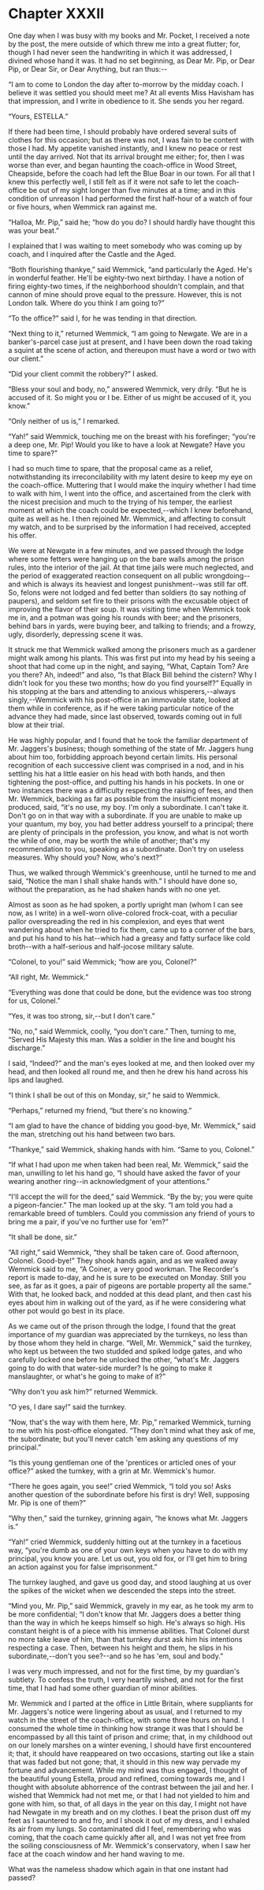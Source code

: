 # Chapter XXXII

One day when I was busy with my books and Mr. Pocket, I received a note
by the post, the mere outside of which threw me into a great flutter;
for, though I had never seen the handwriting in which it was addressed,
I divined whose hand it was. It had no set beginning, as Dear Mr. Pip,
or Dear Pip, or Dear Sir, or Dear Anything, but ran thus:--

“I am to come to London the day after to-morrow by the midday coach. I
believe it was settled you should meet me? At all events Miss Havisham
has that impression, and I write in obedience to it. She sends you her
regard.

“Yours, ESTELLA.”

If there had been time, I should probably have ordered several suits
of clothes for this occasion; but as there was not, I was fain to be
content with those I had. My appetite vanished instantly, and I knew
no peace or rest until the day arrived. Not that its arrival brought
me either; for, then I was worse than ever, and began haunting the
coach-office in Wood Street, Cheapside, before the coach had left the
Blue Boar in our town. For all that I knew this perfectly well, I still
felt as if it were not safe to let the coach-office be out of my sight
longer than five minutes at a time; and in this condition of unreason I
had performed the first half-hour of a watch of four or five hours, when
Wemmick ran against me.

“Halloa, Mr. Pip,” said he; “how do you do? I should hardly have thought
this was your beat.”

I explained that I was waiting to meet somebody who was coming up by
coach, and I inquired after the Castle and the Aged.

“Both flourishing thankye,” said Wemmick, “and particularly the Aged.
He's in wonderful feather. He'll be eighty-two next birthday. I have
a notion of firing eighty-two times, if the neighborhood shouldn't
complain, and that cannon of mine should prove equal to the pressure.
However, this is not London talk. Where do you think I am going to?”

“To the office?” said I, for he was tending in that direction.

“Next thing to it,” returned Wemmick, “I am going to Newgate. We are in
a banker's-parcel case just at present, and I have been down the road
taking a squint at the scene of action, and thereupon must have a word
or two with our client.”

“Did your client commit the robbery?” I asked.

“Bless your soul and body, no,” answered Wemmick, very drily. “But he
is accused of it. So might you or I be. Either of us might be accused of
it, you know.”

“Only neither of us is,” I remarked.

“Yah!” said Wemmick, touching me on the breast with his forefinger;
“you're a deep one, Mr. Pip! Would you like to have a look at Newgate?
Have you time to spare?”

I had so much time to spare, that the proposal came as a relief,
notwithstanding its irreconcilability with my latent desire to keep my
eye on the coach-office. Muttering that I would make the inquiry whether
I had time to walk with him, I went into the office, and ascertained
from the clerk with the nicest precision and much to the trying of his
temper, the earliest moment at which the coach could be expected,--which
I knew beforehand, quite as well as he. I then rejoined Mr. Wemmick, and
affecting to consult my watch, and to be surprised by the information I
had received, accepted his offer.

We were at Newgate in a few minutes, and we passed through the lodge
where some fetters were hanging up on the bare walls among the prison
rules, into the interior of the jail. At that time jails were much
neglected, and the period of exaggerated reaction consequent on
all public wrongdoing--and which is always its heaviest and longest
punishment--was still far off. So, felons were not lodged and fed better
than soldiers (to say nothing of paupers), and seldom set fire to their
prisons with the excusable object of improving the flavor of their soup.
It was visiting time when Wemmick took me in, and a potman was going his
rounds with beer; and the prisoners, behind bars in yards, were buying
beer, and talking to friends; and a frowzy, ugly, disorderly, depressing
scene it was.

It struck me that Wemmick walked among the prisoners much as a gardener
might walk among his plants. This was first put into my head by his
seeing a shoot that had come up in the night, and saying, “What, Captain
Tom? Are you there? Ah, indeed!” and also, “Is that Black Bill behind
the cistern? Why I didn't look for you these two months; how do you find
yourself?” Equally in his stopping at the bars and attending to
anxious whisperers,--always singly,--Wemmick with his post-office in
an immovable state, looked at them while in conference, as if he were
taking particular notice of the advance they had made, since last
observed, towards coming out in full blow at their trial.

He was highly popular, and I found that he took the familiar department
of Mr. Jaggers's business; though something of the state of Mr. Jaggers
hung about him too, forbidding approach beyond certain limits. His
personal recognition of each successive client was comprised in a nod,
and in his settling his hat a little easier on his head with both
hands, and then tightening the post-office, and putting his hands in his
pockets. In one or two instances there was a difficulty respecting the
raising of fees, and then Mr. Wemmick, backing as far as possible from
the insufficient money produced, said, “it's no use, my boy. I'm only
a subordinate. I can't take it. Don't go on in that way with a
subordinate. If you are unable to make up your quantum, my boy, you had
better address yourself to a principal; there are plenty of principals
in the profession, you know, and what is not worth the while of one, may
be worth the while of another; that's my recommendation to you, speaking
as a subordinate. Don't try on useless measures. Why should you? Now,
who's next?”

Thus, we walked through Wemmick's greenhouse, until he turned to me and
said, “Notice the man I shall shake hands with.” I should have done so,
without the preparation, as he had shaken hands with no one yet.

Almost as soon as he had spoken, a portly upright man (whom I can
see now, as I write) in a well-worn olive-colored frock-coat, with a
peculiar pallor overspreading the red in his complexion, and eyes that
went wandering about when he tried to fix them, came up to a corner
of the bars, and put his hand to his hat--which had a greasy and fatty
surface like cold broth--with a half-serious and half-jocose military
salute.

“Colonel, to you!” said Wemmick; “how are you, Colonel?”

“All right, Mr. Wemmick.”

“Everything was done that could be done, but the evidence was too strong
for us, Colonel.”

“Yes, it was too strong, sir,--but I don't care.”

“No, no,” said Wemmick, coolly, “you don't care.” Then, turning to me,
“Served His Majesty this man. Was a soldier in the line and bought his
discharge.”

I said, “Indeed?” and the man's eyes looked at me, and then looked over
my head, and then looked all round me, and then he drew his hand across
his lips and laughed.

“I think I shall be out of this on Monday, sir,” he said to Wemmick.

“Perhaps,” returned my friend, “but there's no knowing.”

“I am glad to have the chance of bidding you good-bye, Mr. Wemmick,” said
the man, stretching out his hand between two bars.

“Thankye,” said Wemmick, shaking hands with him. “Same to you, Colonel.”

“If what I had upon me when taken had been real, Mr. Wemmick,” said the
man, unwilling to let his hand go, “I should have asked the favor of
your wearing another ring--in acknowledgment of your attentions.”

“I'll accept the will for the deed,” said Wemmick. “By the by; you were
quite a pigeon-fancier.” The man looked up at the sky. “I am told you
had a remarkable breed of tumblers. Could you commission any friend of
yours to bring me a pair, if you've no further use for 'em?”

“It shall be done, sir.”

“All right,” said Wemmick, “they shall be taken care of. Good afternoon,
Colonel. Good-bye!” They shook hands again, and as we walked away Wemmick
said to me, “A Coiner, a very good workman. The Recorder's report is
made to-day, and he is sure to be executed on Monday. Still you see, as
far as it goes, a pair of pigeons are portable property all the same.”
 With that, he looked back, and nodded at this dead plant, and then cast
his eyes about him in walking out of the yard, as if he were considering
what other pot would go best in its place.

As we came out of the prison through the lodge, I found that the great
importance of my guardian was appreciated by the turnkeys, no less
than by those whom they held in charge. “Well, Mr. Wemmick,” said the
turnkey, who kept us between the two studded and spiked lodge gates,
and who carefully locked one before he unlocked the other, “what's Mr.
Jaggers going to do with that water-side murder? Is he going to make it
manslaughter, or what's he going to make of it?”

“Why don't you ask him?” returned Wemmick.

“O yes, I dare say!” said the turnkey.

“Now, that's the way with them here, Mr. Pip,” remarked Wemmick, turning
to me with his post-office elongated. “They don't mind what they ask of
me, the subordinate; but you'll never catch 'em asking any questions of
my principal.”

“Is this young gentleman one of the 'prentices or articled ones of your
office?” asked the turnkey, with a grin at Mr. Wemmick's humor.

“There he goes again, you see!” cried Wemmick, “I told you so! Asks
another question of the subordinate before his first is dry! Well,
supposing Mr. Pip is one of them?”

“Why then,” said the turnkey, grinning again, “he knows what Mr. Jaggers
is.”

“Yah!” cried Wemmick, suddenly hitting out at the turnkey in a facetious
way, “you're dumb as one of your own keys when you have to do with my
principal, you know you are. Let us out, you old fox, or I'll get him to
bring an action against you for false imprisonment.”

The turnkey laughed, and gave us good day, and stood laughing at us over
the spikes of the wicket when we descended the steps into the street.

“Mind you, Mr. Pip,” said Wemmick, gravely in my ear, as he took my arm
to be more confidential; “I don't know that Mr. Jaggers does a better
thing than the way in which he keeps himself so high. He's always so
high. His constant height is of a piece with his immense abilities. That
Colonel durst no more take leave of him, than that turnkey durst ask him
his intentions respecting a case. Then, between his height and them, he
slips in his subordinate,--don't you see?--and so he has 'em, soul and
body.”

I was very much impressed, and not for the first time, by my guardian's
subtlety. To confess the truth, I very heartily wished, and not for the
first time, that I had had some other guardian of minor abilities.

Mr. Wemmick and I parted at the office in Little Britain, where
suppliants for Mr. Jaggers's notice were lingering about as usual, and I
returned to my watch in the street of the coach-office, with some three
hours on hand. I consumed the whole time in thinking how strange it
was that I should be encompassed by all this taint of prison and crime;
that, in my childhood out on our lonely marshes on a winter evening, I
should have first encountered it; that, it should have reappeared on two
occasions, starting out like a stain that was faded but not gone; that,
it should in this new way pervade my fortune and advancement. While my
mind was thus engaged, I thought of the beautiful young Estella, proud
and refined, coming towards me, and I thought with absolute abhorrence
of the contrast between the jail and her. I wished that Wemmick had not
met me, or that I had not yielded to him and gone with him, so that,
of all days in the year on this day, I might not have had Newgate in
my breath and on my clothes. I beat the prison dust off my feet as I
sauntered to and fro, and I shook it out of my dress, and I exhaled
its air from my lungs. So contaminated did I feel, remembering who was
coming, that the coach came quickly after all, and I was not yet free
from the soiling consciousness of Mr. Wemmick's conservatory, when I saw
her face at the coach window and her hand waving to me.

What was the nameless shadow which again in that one instant had passed?




